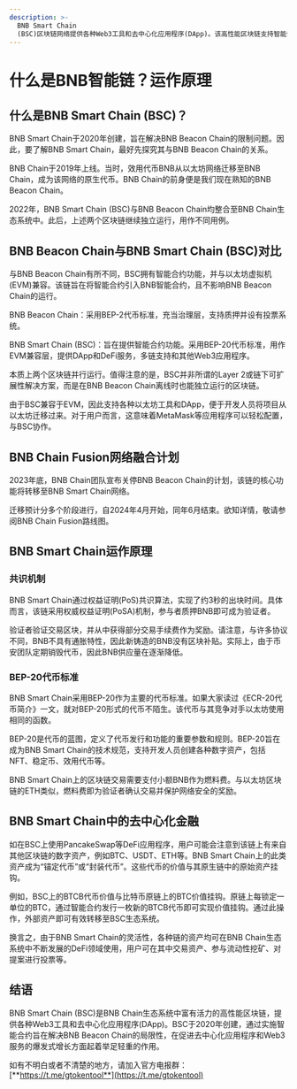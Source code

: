 ```yaml
---
description: >-
  BNB Smart Chain
  (BSC)区块链网络提供各种Web3工具和去中心化应用程序(DApp)。该高性能区块链支持智能合约，可供开发人员用于创建各种类型的服务和应用程序，包括区块链游戏、治理和投票系统、去中心化金融(DeFi)等。
---
```


# 什么是BNB智能链？运作原理

## 什么是BNB Smart Chain (BSC)？

BNB Smart Chain于2020年创建，旨在解决BNB Beacon Chain的限制问题。因此，要了解BNB Smart Chain，最好先探究其与BNB Beacon Chain的关系。

BNB Chain于2019年上线。当时，效用代币BNB从以太坊网络迁移至BNB Chain，成为该网络的原生代币。BNB Chain的前身便是我们现在熟知的BNB Beacon Chain。

2022年，BNB Smart Chain (BSC)与BNB Beacon Chain均整合至BNB Chain生态系统中。此后，上述两个区块链继续独立运行，用作不同用例。

## BNB Beacon Chain与BNB Smart Chain (BSC)对比

与BNB Beacon Chain有所不同，BSC拥有智能合约功能，并与以太坊虚拟机(EVM)兼容。该链旨在将智能合约引入BNB智能合约，且不影响BNB Beacon Chain的运行。

BNB Beacon Chain：采用BEP-2代币标准，充当治理层，支持质押并设有投票系统。

BNB Smart Chain (BSC)：旨在提供智能合约功能。采用BEP-20代币标准，用作EVM兼容层，提供DApp和DeFi服务，多链支持和其他Web3应用程序。

本质上两个区块链并行运行。值得注意的是，BSC并非所谓的Layer 2或链下可扩展性解决方案，而是在BNB Beacon Chain离线时也能独立运行的区块链。

由于BSC兼容于EVM，因此支持各种以太坊工具和DApp，便于开发人员将项目从以太坊迁移过来。对于用户而言，这意味着MetaMask等应用程序可以轻松配置，与BSC协作。

## BNB Chain Fusion网络融合计划

2023年底，BNB Chain团队宣布关停BNB Beacon Chain的计划，该链的核心功能将转移至BNB Smart Chain网络。

迁移预计分多个阶段进行，自2024年4月开始，同年6月结束。欲知详情，敬请参阅BNB Chain Fusion路线图。

## BNB Smart Chain运作原理

### 共识机制

BNB Smart Chain通过权益证明(PoS)共识算法，实现了约3秒的出块时间。具体而言，该链采用权威权益证明(PoSA)机制，参与者质押BNB即可成为验证者。

验证者验证交易区块，并从中获得部分交易手续费作为奖励。请注意，与许多协议不同，BNB不具有通胀特性，因此新铸造的BNB没有区块补贴。实际上，由于币安团队定期销毁代币，因此BNB供应量在逐渐降低。

### BEP-20代币标准

BNB Smart Chain采用BEP-20作为主要的代币标准。如果大家读过《ECR-20代币简介》一文，就对BEP-20形式的代币不陌生。该代币与其竞争对手以太坊使用相同的函数。

BEP-20是代币的蓝图，定义了代币发行和功能的重要参数和规则。BEP-20旨在成为BNB Smart Chain的技术规范，支持开发人员创建各种数字资产，包括NFT、稳定币、效用代币等。

BNB Smart Chain上的区块链交易需要支付小额BNB作为燃料费。与以太坊区块链的ETH类似，燃料费即为验证者确认交易并保护网络安全的奖励。

## BNB Smart Chain中的去中心化金融

如在BSC上使用PancakeSwap等DeFi应用程序，用户可能会注意到该链上有来自其他区块链的数字资产，例如BTC、USDT、ETH等。BNB Smart Chain上的此类资产成为“锚定代币”或“封装代币”。这些代币的价值与其原生链中的原始资产挂钩。

例如，BSC上的BTCB代币价值与比特币原链上的BTC价值挂钩。原链上每锁定一单位的BTC，通过智能合约发行一枚新的BTCB代币即可实现价值挂钩。通过此操作，外部资产即可有效转移至BSC生态系统。

换言之，由于BNB Smart Chain的灵活性，各种链的资产均可在BNB Chain生态系统中不断发展的DeFi领域使用，用户可在其中交易资产、参与流动性挖矿、对提案进行投票等。

## 结语

BNB Smart Chain (BSC)是BNB Chain生态系统中富有活力的高性能区块链，提供各种Web3工具和去中心化应用程序(DApp)。BSC于2020年创建，通过实施智能合约旨在解决BNB Beacon Chain的局限性，在促进去中心化应用程序和Web3服务的爆发式增长方面起着举足轻重的作用。

如有不明白或者不清楚的地方，请加入官方电报群：[**https://t.me/gtokentool**](https://t.me/gtokentool)
